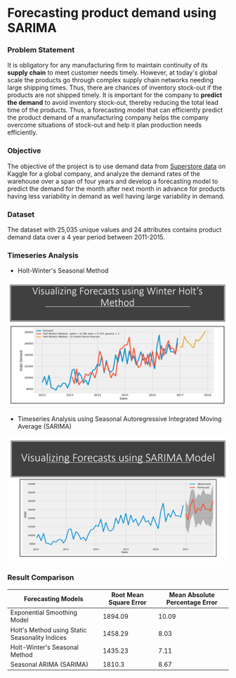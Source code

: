 # Forecasting product demand using SARIMA 

### Problem Statement

It is obligatory for any manufacturing firm to maintain continuity of its **supply chain** to meet customer needs timely. However, at today's global scale the products go through complex supply chain networks needing large shipping times. Thus, there are chances of inventory stock-out if the products are not shipped timely. It is important for the company to **predict the demand** to avoid inventory stock-out, thereby reducing the total lead time of the products. Thus, a forecasting model that can efficiently predict the product demand of a manufacturing company helps the company overcome situations of stock-out and help it plan production needs efficiently. 

### Objective

The objective of the project is to use demand data from [Superstore data](https://www.kaggle.com/felixzhao/productdemandforecasting) on Kaggle for a global company, and analyze the demand rates of the warehouse over a span of four years and develop a forecasting model to predict the demand for the month after next month in advance for products having less variability in demand as well having large variability in demand. 

### Dataset

The dataset with 25,035 unique values and 24 attributes contains product demand data over a 4 year period between 2011-2015. 

### Timeseries Analysis 

* Holt-Winter's Seasonal Method

![Holt Visualization](/Holt_Visualization.PNG)

* Timeseries Analysis using Seasonal Autoregressive Integrated Moving Average (SARIMA)

![SARIMA Visualization](/Sarima_Visualization.PNG)

### Result Comparison

Forecasting Models | Root Mean Square Error | Mean Absolute Percentage Error
------------ | ------------- | -------------
Exponential Smoothing Model | 1894.09 | 10.09
Holt's Method using Static Seasonality Indices | 1458.29 | 8.03
Holt-Winter's Seasonal Method | 1435.23 | 7.11
Seasonal ARIMA (SARIMA) | 1810.3 | 8.67



